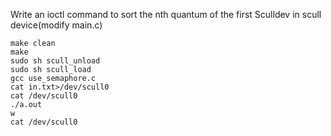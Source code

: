 Write an ioctl command to sort the nth quantum of the first Sculldev in scull device(modify main.c)

```
make clean
make
sudo sh scull_unload
sudo sh scull_load
gcc use_semaphore.c
cat in.txt>/dev/scull0
cat /dev/scull0
./a.out
w
cat /dev/scull0
```
